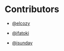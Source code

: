# Contributors
-  [@elcozy](https://github.com/elcozy)

-  [@ifatoki](https://github.com/ifatoki)

-  [@isunday](https://github.com/territory-taker)
